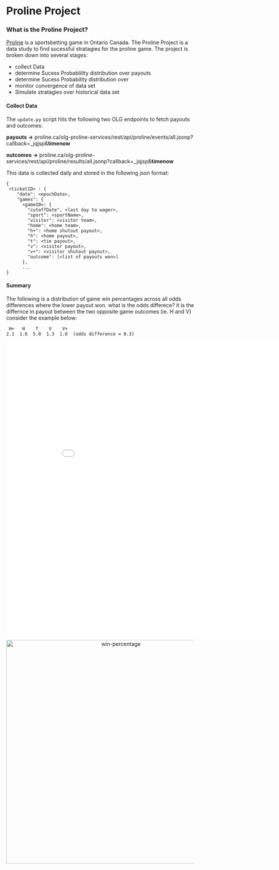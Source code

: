 # Proline Project
### What is the Proline Project?
[Proline](https://www.proline.ca/) is a sportsbetting game in Ontario Canada.  The Proline Project is a data study to find sucessful stratagies for the proline game.  The project is broken down into several stages:
* collect Data
* determine Sucess Probablility distribution over payouts
* determine Sucess Probability distribution over
* monitor convergence of data set
* Simulate stratagies over historical data set

#### Collect Data
The `update.py` script hits the following two OLG endpoints to fetch payouts and outcomes:

**payouts ->** proline.ca/olg-proline-services/rest/api/proline/events/all.jsonp?callback=_jqjsp&__timenow__

**outcomes ->** proline.ca/olg-proline-services/rest/api/proline/results/all.jsonp?callback=_jqjsp&__timenow__

This data is collected daily and stored in the following json format:
```
{
 <ticketID> : {
    "date": <epochDate>,
    "games": {
      <gameID>: {
        "cutoffDate", <last day to wager>,
        "sport": <sportName>,
        "visitor": <visitor team>,
        "home": <home team>,
        "h+": <home shutout payout>,
        "h": <home payout>,
        "t": <tie payout>,
        "v": <visitor payout>,
        "v+": <visitor shutout payout>,
        "outcome": [<list of payouts won>]
      },
      ...
}
```

#### Summary
The following is a distribution of game win percentages across all odds differences where the lower payout won.
what is the odds differece?
it is the differnce in payout between the two opposite game
outcomes (ie. H and V) consider the example below:
```
 H+   H    T    V    V+
2.1  1.6  5.0  1.3  1.8  (odds difference = 0.3)
```

<html>
<iframe width="900" height="800" frameborder="0" scrolling="no" src="//plot.ly/~nikperi/10.embed"></iframe>
<div>
    <a href="https://plot.ly/~nikperi/10/?share_key=bOq70CVPvsqPFqwiVMnb5O" target="_blank" title="win-percentage" style="display: block; text-align: center;"><img src="https://plot.ly/~nikperi/10.png?share_key=bOq70CVPvsqPFqwiVMnb5O" alt="win-percentage" style="max-width: 100%;width: 600px;"  width="600" onerror="this.onerror=null;this.src='https://plot.ly/404.png';" /></a>
    <script data-plotly="nikperi:10" sharekey-plotly="bOq70CVPvsqPFqwiVMnb5O" src="https://plot.ly/embed.js" async></script>
</div>
</html>
